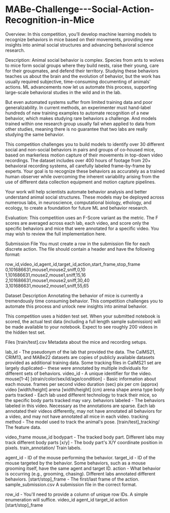 # MABe-Challenge---Social-Action-Recognition-in-Mice
Overview: In this competition, you’ll develop machine learning models to recognize behaviors in mice based on their movements, providing new insights into animal social structures and advancing behavioral science research.

Description:
Animal social behavior is complex. Species from ants to wolves to mice form social groups where they build nests, raise their young, care for their groupmates, and defend their territory. Studying these behaviors teaches us about the brain and the evolution of behavior, but the work has usually required subjective, time-consuming documenting of animals' actions. ML advancements now let us automate this process, supporting large-scale behavioral studies in the wild and in the lab.

But even automated systems suffer from limited training data and poor generalizability. In current methods, an experimenter must hand-label hundreds of new training examples to automate recognition of a new behavior, which makes studying rare behaviors a challenge. And models trained within one research group usually fail when applied to data from other studies, meaning there is no guarantee that two labs are really studying the same behavior.

This competition challenges you to build models to identify over 30 different social and non-social behaviors in pairs and groups of co-housed mice, based on markerless motion capture of their movements in top-down video recordings. The dataset includes over 400 hours of footage from 20+ behavioral recording systems, all carefully labeled frame-by-frame by experts. Your goal is to recognize these behaviors as accurately as a trained human observer while overcoming the inherent variability arising from the use of different data collection equipment and motion capture pipelines.

Your work will help scientists automate behavior analysis and better understand animal social structures. These models may be deployed across numerous labs, in neuroscience, computational biology, ethology, and ecology, to create a foundation for future ML and behavior research.

Evaluation:
This competition uses an F-Score variant as the metric. The F scores are averaged across each lab, each video, and score only the specific behaviors and mice that were annotated for a specific video. You may wish to review the full implementation here.

Submission File
You must create a row in the submission file for each discrete action. The file should contain a header and have the following format:

row_id,video_id,agent_id,target_id,action,start_frame,stop_frame
0,101686631,mouse1,mouse2,sniff,0,10
1,101686631,mouse2,mouse1,sniff,15,16
2,101686631,mouse1,mouse2,sniff,30,40
3,101686631,mouse2,mouse1,sniff,55,65

Dataset Description
Annotating the behavior of mice is currently a tremendously time consuming behavior. This competition challenges you to automate this process and unlock new insights into animal behavior.

This competition uses a hidden test set. When your submitted notebook is scored, the actual test data (including a full length sample submission) will be made available to your notebook. Expect to see roughly 200 videos in the hidden test set.

Files
[train/test].csv Metadata about the mice and recording setups.

lab_id - The pseudonym of the lab that provided the data. The CalMS21, CRIM13, and MABe22 datasets are copies of publicly available datasets provided as additional training data. Some tracking files in CalMS21 set are largely duplicated-- these were annotated by multiple individuals for different sets of behaviors.
video_id - A unique identifier for the video.
mouse[1-4] [strain/color/sex/id/age/condition] - Basic information about each mouse.
frames per second
video duration (sec)
pix per cm (approx)
video [width/height]
arena [width/height] (cm)
arena shape
arena type
body parts tracked - Each lab used different technology to track their mice, so the specific body parts tracked may vary.
behaviors labeled - The behaviors labeled in this video. Necessary as the annotations are sparse. Each lab annotated their videos differently, may not have annotated all behaviors for a video, and may not have annotated all mice in each video.
tracking method - The model used to track the animal's pose.
[train/test]_tracking/ The feature data.

video_frame
mouse_id
bodypart - The tracked body part. Different labs may track different body parts
[x/y] - The body part's X/Y coordinate position in pixels.
train_annotation/ Train labels.

agent_id - ID of the mouse performing the behavior.
target_id - ID of the mouse targeted by the behavior. Some behaviors, such as a mouse grooming itself, have the same agent and target ID.
action - What behavior is occurring (e.g., grooming, chasing). Different labs annotated different behaviors.
[start/stop]_frame - The first/last frame of the action.
sample_submission.csv A submission file in the correct format.

row_id - You'll need to provide a column of unique row IDs. A simple enumeration will suffice.
video_id
agent_id
target_id
action
[start/stop]_frame
